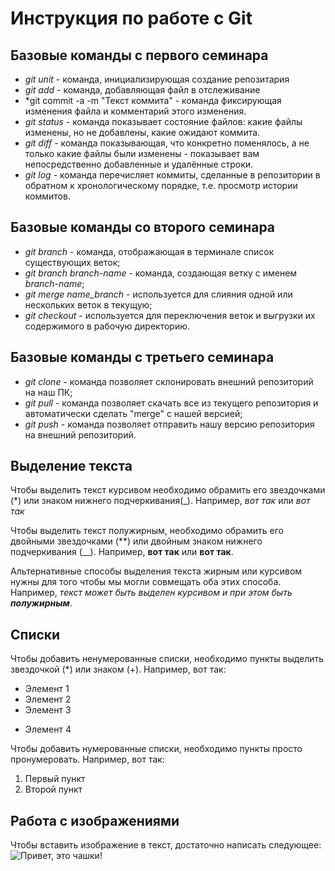 # Инструкция по работе с Git

## Базовые команды с первого семинара

* *git unit* - команда, инициализирующая создание репозитария
* *git add* - команда, добавляющая файл в отслеживание
* *git commit -a -m "Текст коммита" - команда фиксирующая изменения файла и комментарий этого изменения.
* *git status* - команда показывает состояние файлов: какие файлы изменены, но не добавлены, какие ожидают коммита.
* *git diff* - команда показывающая, что конкретно поменялось, а не только какие файлы были изменены - показывает вам непосредственно добавленные и удалённые строки.
* *git log* - команда перечисляет коммиты, сделанные в репозитории в обратном к хронологическому порядке, т.е. просмотр истории коммитов.

## Базовые команды со второго семинара

* *git branch* - команда, отображающая в терминале список существующих веток;
* *git branch branch-name* - команда, создающая ветку с именем *branch-name*;
* *git merge name_branch* - используется для слияния одной или нескольких веток в текущую;
* *git checkout* - используется для переключения веток и выгрузки их содержимого в рабочую директорию.


## Базовые команды с третьего семинара

* *git clone* - команда позволяет склонировать внешний репозиторий на наш ПК;
* *git pull* - команда позволяет скачать все из текущего репозитория и автоматически сделать "merge" с нашей версией;
* *git push* - команда позволяет отправить нашу версию репозитория на внешний репозиторий.

## Выделение текста

Чтобы выделить текст курсивом необходимо обрамить его звездочками (*)  или знаком нижнего подчеркивания(_). Например, *вот так* или _вот так_

Чтобы выделить текст полужирным, необходимо обрамить его двойными звездочками (**) или двойным знаком нижнего подчеркивания (__). Например, **вот так** или __вот так__.

Альтернативные способы выделения текста жирным или курсивом нужны для того чтобы мы могли совмещать оба этих способа. Например, _текст может быть выделен курсивом и при этом быть **полужирным**_.

## Списки

Чтобы добавить ненумерованные списки, необходимо пункты выделить звездочкой (*) или знаком (+). Например, вот так:
* Элемент 1
* Элемент 2
* Элемент 3
+ Элемент 4

Чтобы добавить нумерованные списки, необходимо пункты просто пронумеровать. Например, вот так:
1. Первый пункт
2. Второй пункт

## Работа с изображениями

Чтобы вставить изображение в текст, достаточно написать следующее:
![Привет, это чашки!](caps.jpg)